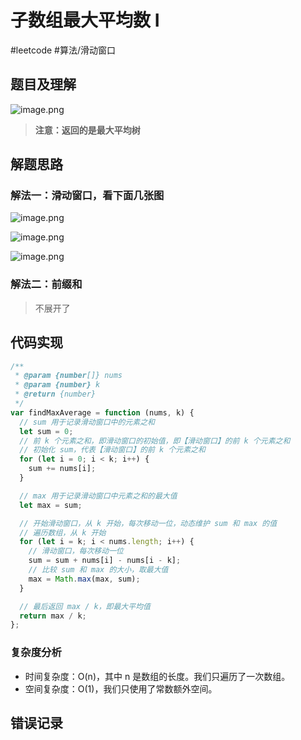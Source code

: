 
# 子数组最大平均数 I


#leetcode #算法/滑动窗口 

## 题目及理解

![image.png](https://832-1310531898.cos.ap-beijing.myqcloud.com/400755e6e2354c1f2047b7ed1977227b.png)

> **注意：返回的是最大平均树**

## 解题思路

### 解法一：滑动窗口，看下面几张图

![image.png](https://832-1310531898.cos.ap-beijing.myqcloud.com/d519707b0a58722271e07e52f00ca916.png)

![image.png](https://832-1310531898.cos.ap-beijing.myqcloud.com/67925ec639e4c341ddabdba40ca16863.png)

![image.png](https://832-1310531898.cos.ap-beijing.myqcloud.com/c0a15fa222bab11b280369e83f570392.png)

### 解法二：前缀和

> 不展开了

## 代码实现

```javascript
/**
 * @param {number[]} nums
 * @param {number} k
 * @return {number}
 */
var findMaxAverage = function (nums, k) {
  // sum 用于记录滑动窗口中的元素之和
  let sum = 0;
  // 前 k 个元素之和，即滑动窗口的初始值，即【滑动窗口】的前 k 个元素之和
  // 初始化 sum，代表【滑动窗口】的前 k 个元素之和
  for (let i = 0; i < k; i++) {
    sum += nums[i];
  }

  // max 用于记录滑动窗口中元素之和的最大值
  let max = sum;

  // 开始滑动窗口，从 k 开始，每次移动一位，动态维护 sum 和 max 的值
  // 遍历数组，从 k 开始
  for (let i = k; i < nums.length; i++) {
    // 滑动窗口，每次移动一位
    sum = sum + nums[i] - nums[i - k];
    // 比较 sum 和 max 的大小，取最大值
    max = Math.max(max, sum);
  }

  // 最后返回 max / k，即最大平均值
  return max / k;
};

```

### 复杂度分析

- 时间复杂度：O(n)，其中 n 是数组的长度。我们只遍历了一次数组。 
- 空间复杂度：O(1)，我们只使用了常数额外空间。

## 错误记录

